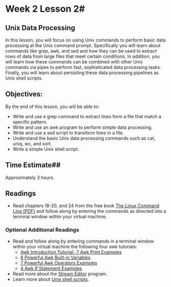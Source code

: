 # Week 2 Lesson 2#
## Unix Data Processing ##

In this lesson, you will focus on using Unix commands to perform basic data processing at the Unix command prompt. Specifically you will learn about commands like grep, awk, and sed and how they can be used to extract rows of data from large files that meet certain conditions. In addition, you will learn how these commands can be combined with other Unix commands via pipes to perform fast, sophisticated data processing tasks. Finally, you will learn about persisting these data processing pipelines as Unix shell scripts.

## Objectives: ##

By the end of this lesson, you will be able to:

- Write and use a grep command to extract lines form a file that match a specific pattern.
- Write and use an awk program to perform simple data processing.
- Write and use a sed script to transform lines in a file.
- Understand the basic Unix data processing commands such as cat, uniq, wc, and sort.
- Write a simple Unix shell script.

## Time Estimate##
Approximately 3 hours.

## Readings ##

- Read chapters 18-20, and 24 from the free book [The Linux Command Line (PDF)](http://sourceforge.net/projects/linuxcommand/?source=dlp) and follow along by entering the commands as directed into a terminal window within your virtual machine. 

### Optional Additional Readings ###

- Read and follow along by entering commands in a terminal window within your virtual machine the following four awk tutorials:
	- [Awk Introduction Tutorial- 7 Awk Print Examples](http://www.thegeekstuff.com/2010/01/awk-introduction-tutorial-7-awk-print-examples/)
	- [8 Powerful Awk Built-in Variables](http://www.thegeekstuff.com/2010/01/8-powerful-awk-built-in-variables-fs-ofs-rs-ors-nr-nf-filename-fnr/)
	- [7 Powerful Awk Operators Examples](http://www.thegeekstuff.com/2010/02/unix-awk-operators/)
	- [4 Awk If Statement Examples](http://www.thegeekstuff.com/2010/02/awk-conditional-statements/)
- Read more about the [Stream Editor](http://tldp.org/LDP/Bash-Beginners-Guide/html/chap_05.html) program.
- Learn more about [Unix shell scripts](https://en.wikipedia.org/wiki/Shell_script). 
